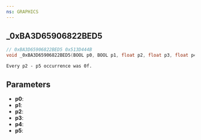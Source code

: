 ```yaml
---
ns: GRAPHICS
---
```

## _0xBA3D65906822BED5

```c
// 0xBA3D65906822BED5 0x513D444B
void _0xBA3D65906822BED5(BOOL p0, BOOL p1, float p2, float p3, float p4, float p5);
```

```
Every p2 - p5 occurrence was 0f.  
```

## Parameters
* **p0**: 
* **p1**: 
* **p2**: 
* **p3**: 
* **p4**: 
* **p5**: 

